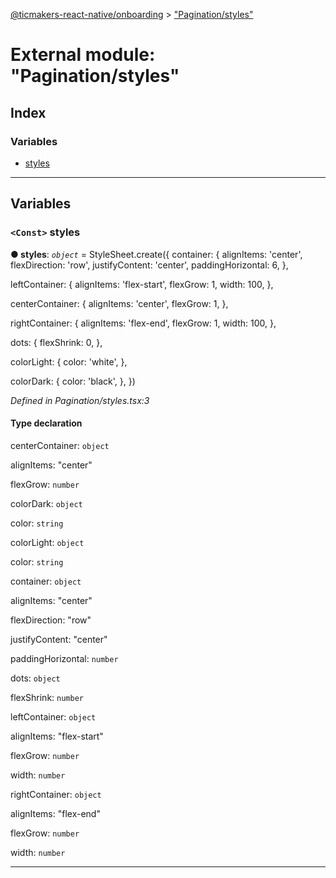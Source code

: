 [@ticmakers-react-native/onboarding](../README.md) > ["Pagination/styles"](../modules/_pagination_styles_.md)

# External module: "Pagination/styles"

## Index

### Variables

* [styles](_pagination_styles_.md#styles)

---

## Variables

<a id="styles"></a>

### `<Const>` styles

**● styles**: *`object`* =  StyleSheet.create({
  container: {
    alignItems: 'center',
    flexDirection: 'row',
    justifyContent: 'center',
    paddingHorizontal: 6,
  },

  leftContainer: {
    alignItems: 'flex-start',
    flexGrow: 1,
    width: 100,
  },

  centerContainer: {
    alignItems: 'center',
    flexGrow: 1,
  },

  rightContainer: {
    alignItems: 'flex-end',
    flexGrow: 1,
    width: 100,
  },

  dots: {
    flexShrink: 0,
  },

  colorLight: {
    color: 'white',
  },

  colorDark: {
    color: 'black',
  },
})

*Defined in Pagination/styles.tsx:3*

#### Type declaration

 centerContainer: `object`

 alignItems: "center"

 flexGrow: `number`

 colorDark: `object`

 color: `string`

 colorLight: `object`

 color: `string`

 container: `object`

 alignItems: "center"

 flexDirection: "row"

 justifyContent: "center"

 paddingHorizontal: `number`

 dots: `object`

 flexShrink: `number`

 leftContainer: `object`

 alignItems: "flex-start"

 flexGrow: `number`

 width: `number`

 rightContainer: `object`

 alignItems: "flex-end"

 flexGrow: `number`

 width: `number`

___

